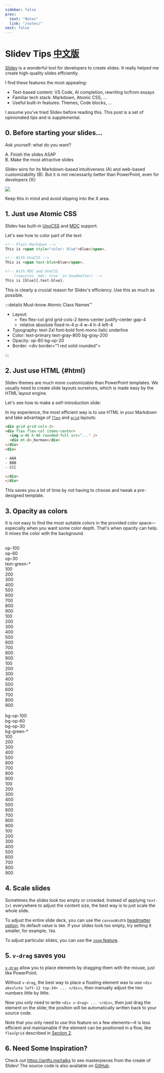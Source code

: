 ```yaml
---
sidebar: false
prev:
  text: "Notes"
  link: "/notes/"
next: false
---
```


# Slidev Tips [<span text-sm ml-2>中文版</span>](./slidev-tips-zh.md)

[Slidev](https://sli.dev) is a wonderful tool for developers to create slides. It really helped me create high-quality slides efficiently.

I find these features the most appealing:

- Text-based content: VS Code, AI completion, rewriting to/from essays
- Familiar tech stack: Markdown, Atomic CSS, ...
- Useful built-in features: Themes, Code blocks, ...

I assume you've tried Slidev before reading this. This post is a set of opinionated tips and is supplemental.

## 0. Before starting your slides...

Ask yourself: what do you want?

<div pl-2>
<span class="text-#2f9e44 font-mono font-bold">A</span><span font-mono op-50 ml--1px>.</span> Finish the slides ASAP<br>
<span class="text-#2f9e44 font-mono font-bold">B</span><span font-mono op-50 ml--1px>.</span> Make the most attractive slides
</div>

Slidev wins for its Markdown-based intuitiveness (<span class="text-#2f9e44 font-mono font-bold">A</span>) and web-based customizability (<span class="text-#2f9e44 font-mono font-bold">B</span>). But it is not necessarily better than PowerPoint, even for developers (<span class="text-#e03131 font-mono font-bold">X</span>):

<div class="relative group of-hidden">
<img block src="./assets/slidev-vs-ppt.svg" />

<!-- <div class="absolute top-50% bottom-0 w-60% ml-90% group-hover:ml-50% transition-all duration-500 bg-gray-200/60 backdrop-blur rounded-xl">
</div> -->
</div>

Keep this in mind and avoid slipping into the <span class="text-#e03131 font-mono font-bold">X</span> area.

## 1. Just use Atomic CSS

Slidev has built-in [UnoCSS](https://unocss.dev) and [MDC](https://sli.dev/features/mdc) support.

Let's see how to color part of the text:

```html
<!-- Plain Markdown -->
This is <span style="color: blue">blue</span>.

<!-- With UnoCSS -->
This is <span text-blue>blue</span>.

<!-- With MDC and UnoCSS 
    (requires `mdc: true` in headmatter) -->
This is [blue]{.text-blue}.
```

This is clearly a crucial reason for Slidev's efficiency. Use this as much as possible.

:::details <span text-lg>Must-know Atomic Class Names™</span>

<div font-mono>

- Layout:
  - flex flex-col grid grid-cols-2 items-center justify-center gap-4
  - relative absolute fixed m-4 p-4 w-4 h-4 left-4
- Typography: text-2xl font-bold font-mono italic underline
- Color: text-primary text-gray-800 bg-gray-200
- Opacity: op-80 bg-op-20
- Border: &lt;div border="1 red solid rounded"&gt;

</div>

:::

## 2. Just use HTML {#html}

Slidev themes are much more customizable than PowerPoint templates. We usually need to create slide layouts ourselves, which is made easy by the HTML layout engine.

Let's see how to make a self-introduction slide:

<SlideContainer>

<div my-24 mx-12 grid grid-cols-2>
<div flex flex-col items-center gap-4>
<div rounded-full class="w-46 h-46 bg-#ddd mb-4" />
<div class="w-42 h-12 bg-#ddd rounded-xl" />
<div class="w-42 h-6 bg-#ddd rounded-xl" />
</div>
<div flex flex-col gap-8>
<div class="w-64 h-22 bg-#ddd rounded-xl" />
<div class="w-80 h-22 bg-#ddd rounded-xl" />
<div class="w-72 h-22 bg-#ddd rounded-xl" />
</div>
</div>

</SlideContainer>

In my experience, the most efficient way is to use HTML in your Markdown and take advantage of [`flex`](https://developer.mozilla.org/en-US/docs/Web/CSS/CSS_flexible_box_layout) and [`grid`](https://developer.mozilla.org/en-US/docs/Web/CSS/CSS_grid_layout) layouts:

```html
<div grid grid-cols-2>
<div flex flex-col items-center>
  <img w-46 h-46 rounded-full src="..." />
  <div mt-8>_Kerman</div>
</div>
<div>

- AAA
- BBB
- CCC

</div>
</div>
```

This saves you a lot of time by not having to choose and tweak a pre-designed template.

## 3. Opacity as colors

It is not easy to find the most suitable colors in the provided color space—especially when you want some color depth. That's when opacity can help. It mixes the color with the background.

<div flex mx-2 font-mono gap-8 max-w-full>
<div flex flex-col justify-around text-base py-.5>
<div>&nbsp;</div>
<div>op-100&nbsp;&nbsp;&nbsp;</div>
<div op-60>op-60</div>
<div op-30>op-30</div>
</div>
<div flex-grow grid grid-cols-9 children:text-center py-.5>
<div col-span-9 text-base>text-green-*</div>
<div text-green-100>100</div>
<div text-green-200>200</div>
<div text-green-300>300</div>
<div text-green-400>400</div>
<div text-green-500>500</div>
<div text-green-600>600</div>
<div text-green-700>700</div>
<div text-green-800>800</div>
<div text-green-900>900</div>
<div text-green-100 op-60>100</div>
<div text-green-200 op-60>200</div>
<div text-green-300 op-60>300</div>
<div text-green-400 op-60>400</div>
<div text-green-500 op-60>500</div>
<div text-green-600 op-60>600</div>
<div text-green-700 op-60>700</div>
<div text-green-800 op-60>800</div>
<div text-green-900 op-60>900</div>
<div text-green-100 op-30>100</div>
<div text-green-200 op-30>200</div>
<div text-green-300 op-30>300</div>
<div text-green-400 op-30>400</div>
<div text-green-500 op-30>500</div>
<div text-green-600 op-30>600</div>
<div text-green-700 op-30>700</div>
<div text-green-800 op-30>800</div>
<div text-green-900 op-30>900</div>
</div>
</div>

<div flex mx-2 font-mono gap-8 max-w-full mt-2>
<div flex flex-col justify-around text-base py-.5>
<div>&nbsp;</div>
<div>bg-op-100</div>
<div op-60>bg-op-60</div>
<div op-30>bg-op-30</div>
</div>
<div flex-grow grid grid-cols-9 children:text-center py-.5>
<div col-span-9 text-base>bg-green-*</div>
<div text-gray-600 bg-green-100>100</div>
<div text-gray-600 bg-green-200>200</div>
<div text-gray-600 bg-green-300>300</div>
<div text-gray-600 bg-green-400>400</div>
<div text-gray-600 bg-green-500>500</div>
<div text-gray-600 bg-green-600>600</div>
<div text-gray-600 bg-green-700>700</div>
<div text-gray-600 bg-green-800>800</div>
<div text-gray-600 bg-green-900>900</div>
<div text-gray-600 bg-green-100 bg-op-60>100</div>
<div text-gray-600 bg-green-200 bg-op-60>200</div>
<div text-gray-600 bg-green-300 bg-op-60>300</div>
<div text-gray-600 bg-green-400 bg-op-60>400</div>
<div text-gray-600 bg-green-500 bg-op-60>500</div>
<div text-gray-600 bg-green-600 bg-op-60>600</div>
<div text-gray-600 bg-green-700 bg-op-60>700</div>
<div text-gray-600 bg-green-800 bg-op-60>800</div>
<div text-gray-600 bg-green-900 bg-op-60>900</div>
<div text-gray-600 bg-green-100 bg-op-30>100</div>
<div text-gray-600 bg-green-200 bg-op-30>200</div>
<div text-gray-600 bg-green-300 bg-op-30>300</div>
<div text-gray-600 bg-green-400 bg-op-30>400</div>
<div text-gray-600 bg-green-500 bg-op-30>500</div>
<div text-gray-600 bg-green-600 bg-op-30>600</div>
<div text-gray-600 bg-green-700 bg-op-30>700</div>
<div text-gray-600 bg-green-800 bg-op-30>800</div>
<div text-gray-600 bg-green-900 bg-op-30>900</div>
</div>
</div>

## 4. Scale slides

Sometimes the slides look too empty or crowded. Instead of applying `text-2xl` everywhere to adjust the content size, the best way is to just scale the whole slide.

To adjust the entire slide deck, you can use the `canvasWidth` [headmatter option](https://sli.dev/custom/#headmatter). Its default value is `980`. If your slides look too empty, try setting it smaller, for example, `784`.

To adjust particular slides, you can use the [`zoom` feature](https://sli.dev/features/zoom-slide).

## 5. `v-drag` saves you

[`v-drag`](https://sli.dev/features/draggable#draggable-elements) allow you to place elements by dragging them with the mouse, just like PowerPoint.

Without `v-drag`, the best way to place a floating element was to use `<div absolute left-12 top-34> ... </div>`, then manually adjust the two numbers little by little.

Now you only need to write `<div v-drag> ... </div>`, then just drag the element on the slide; the position will be automatically written back to your source code.

Note that you only need to use this feature on a few elements—it is less efficient and maintainable if the element can be positioned in a flow, like `flex`/`grid` described in [Section 2](#html).

## 6. Need Some Inspiration?

Check out https://antfu.me/talks to see masterpieces from the create of Slidev! The source code is also available on [GitHub](https://github.com/antfu/talks).